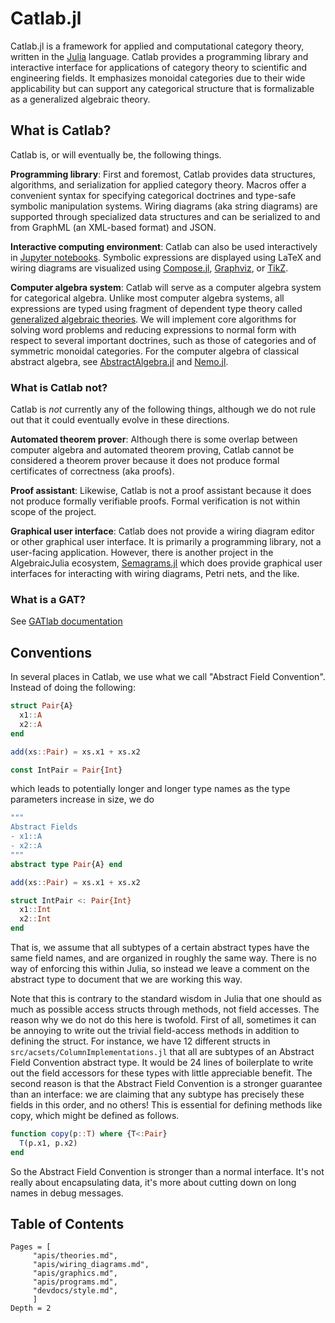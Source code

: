 # Catlab.jl

Catlab.jl is a framework for applied and computational category theory, written
in the [Julia](https://julialang.org) language. Catlab provides a programming
library and interactive interface for applications of category theory to
scientific and engineering fields. It emphasizes monoidal categories due to
their wide applicability but can support any categorical structure that is
formalizable as a generalized algebraic theory.

## What is Catlab?

Catlab is, or will eventually be, the following things.

**Programming library**: First and foremost, Catlab provides data structures,
algorithms, and serialization for applied category theory. Macros offer a
convenient syntax for specifying categorical doctrines and type-safe symbolic
manipulation systems. Wiring diagrams (aka string diagrams) are supported
through specialized data structures and can be serialized to and from GraphML
(an XML-based format) and JSON.

**Interactive computing environment**: Catlab can also be used interactively in
[Jupyter notebooks](http://jupyter.org). Symbolic expressions are displayed
using LaTeX and wiring diagrams are visualized using
[Compose.jl](https://github.com/GiovineItalia/Compose.jl),
[Graphviz](http://www.graphviz.org), or [TikZ](https://github.com/pgf-tikz/pgf).

**Computer algebra system**: Catlab will serve as a computer algebra system for
categorical algebra. Unlike most computer algebra systems, all expressions are
typed using fragment of dependent type theory called [generalized algebraic
theories](https://ncatlab.org/nlab/show/generalized+algebraic+theory). We will
implement core algorithms for solving word problems and reducing expressions to
normal form with respect to several important doctrines, such as those of
categories and of symmetric monoidal categories. For the computer algebra of
classical abstract algebra, see
[AbstractAlgebra.jl](https://github.com/wbhart/AbstractAlgebra.jl) and
[Nemo.jl](https://github.com/wbhart/Nemo.jl).

### What is Catlab not?

Catlab is *not* currently any of the following things, although we do not rule
out that it could eventually evolve in these directions.

**Automated theorem prover**: Although there is some overlap between computer
algebra and automated theorem proving, Catlab cannot be considered a theorem
prover because it does not produce formal certificates of correctness
(aka proofs).

**Proof assistant**: Likewise, Catlab is not a proof assistant because it does
not produce formally verifiable proofs. Formal verification is not within scope
of the project.

**Graphical user interface**: Catlab does not provide a wiring diagram editor
or other graphical user interface. It is primarily a programming library, not a
user-facing application. However, there is another project in the AlgebraicJulia
ecosystem, [Semagrams.jl](https://github.com/AlgebraicJulia/Semagrams.jl)
which does provide graphical user interfaces for interacting with wiring
diagrams, Petri nets, and the like.

### What is a GAT?

See [GATlab documentation](https://algebraicjulia.github.io/Gatlab.jl)

## Conventions

In several places in Catlab, we use what we call "Abstract Field Convention". Instead of doing the following:

```julia
struct Pair{A}
  x1::A
  x2::A
end

add(xs::Pair) = xs.x1 + xs.x2

const IntPair = Pair{Int}
```

which leads to potentially longer and longer type names as the type parameters increase in size,
we do

```julia
"""
Abstract Fields
- x1::A
- x2::A
"""
abstract type Pair{A} end

add(xs::Pair) = xs.x1 + xs.x2

struct IntPair <: Pair{Int}
  x1::Int
  x2::Int
end
```

That is, we assume that all subtypes of a certain abstract types have the same
field names, and are organized in roughly the same way. There is no way of
enforcing this within Julia, so instead we leave a comment on the abstract type
to document that we are working this way.

Note that this is contrary to the standard wisdom in Julia that one should as
much as possible access structs through methods, not field accesses. The reason
why we do not do this here is twofold. First of all, sometimes it can be
annoying to write out the trivial field-access methods in addition to defining
the struct.  For instance, we have 12 different structs in
`src/acsets/ColumnImplementations.jl` that all are subtypes of an Abstract Field
Convention abstract type. It would be 24 lines of boilerplate to write out the
field accessors for these types with little appreciable benefit. The second
reason is that the Abstract Field Convention is a stronger guarantee than an
interface: we are claiming that any subtype has precisely these fields in this
order, and no others! This is essential for defining methods like copy, which
might be defined as follows.

```julia
function copy(p::T) where {T<:Pair}
  T(p.x1, p.x2)
end
```

So the Abstract Field Convention is stronger than a normal interface. It's not
really about encapsulating data, it's more about cutting down on long names in
debug messages.

## Table of Contents

```@contents
Pages = [
     "apis/theories.md",
     "apis/wiring_diagrams.md",
     "apis/graphics.md",
     "apis/programs.md",
     "devdocs/style.md",
     ]
Depth = 2
```
